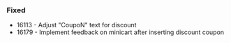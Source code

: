 ### Fixed

- 16113 - Adjust "CoupoN" text for discount
- 16179 - Implement feedback on minicart after inserting discount coupon